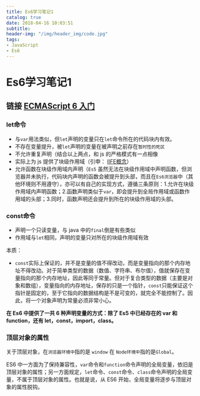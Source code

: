 ```yaml
---
title: Es6学习笔记1
catalog: true
date: 2018-04-16 10:03:51
subtitle:
header-img: "/img/header_img/code.jpg"
tags:
- JavaScript
- Es6
---
```


Es6学习笔记1
===
## 链接 [ECMAScript 6 入门](http://es6.ruanyifeng.com/)

### let命令
* 与`var`用法类似，但`let`声明的变量只在`let`命令所在的代码块内有效。
* 不存在变量提升，被`let`声明的变量在被声明之前存在`暂时性的死区`
* 不允许重复声明（结合以上两点，和 js 的严格模式有一点相像
* 实际上为 js 提供了块级作用域（引申： [IIFE概念](https://segmentfault.com/a/1190000003985390)）
* 允许函数在块级作用域内声明（`Es5` 虽然无法在块级作用域中声明函数，但浏览器并未执行，代码块内声明的函数会被提升到头部，而且在`Es6浏览器`中（其他环境则不用遵守），亦可以有自己的实现方式，遵循三条原则：1.允许在块级作用域内声明函数；2.函数声明类似于`var`，即会提升到全局作用域或函数作用域的头部；3.同时，函数声明还会提升到所在的块级作用域的头部。

### const命令
* 声明一个只读变量，与 java 中的`final`倒是有些类似
* 作用域与`let`相同，声明的变量只对所在的块级作用域有效

本质：
* `const`实际上保证的，并不是变量的值不得改动，而是变量指向的那个内存地址不得改动。对于简单类型的数据（数值、字符串、布尔值），值就保存在变量指向的那个内存地址，因此等同于常量。但对于复合类型的数据（主要是对象和数组），变量指向的内存地址，保存的只是一个指针，`const`只能保证这个指针是固定的，至于它指向的数据结构是不是可变的，就完全不能控制了。因此，将一个对象声明为常量必须非常小心。

**在 Es6 中提供了一共 6 种声明变量的方式：除了 Es5 中已经存在的 var 和 function，还有 let，const，import，class。**

### 顶层对象的属性
关于顶层对象，在`浏览器环境中`指的是 `window` 在 `Node环境中`指的是`Global`。

ES6 中一方面为了保持兼容性，`var`命令和`function`命令声明的全局变量，依旧是顶层对象的属性；另一方面规定，`let`命令、`const`命令、`class`命令声明的全局变量，不属于顶层对象的属性。也就是说，从 ES6 开始，全局变量将逐步与顶层对象的属性脱钩。


